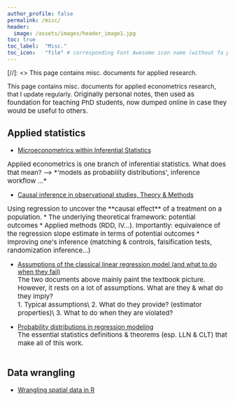 ```yaml
---
author_profile: false
permalink: /misc/
header:
  image: /assets/images/header_image1.jpg
toc: true
toc_label: 	"Misc."
toc_icon: 	"file" # corresponding Font Awesome icon name (without fa prefix)
---
```



[//]: <> This page contains misc. documents for applied research.

This page contains misc. documents for applied econometrics research, that I update regularly.
<span style="font-size:15px;">
Originally personal notes, then used as foundation for teaching PhD students, now dumped online in case they would be useful to others.</span>


## Applied statistics

  - [Microeconometrics within Inferential Statistics](../docs/microeconometrics.pdf)  
<span style="font-size:15px;">
Applied econometrics is one branch of inferential statistics. What does that mean? --> *'models as probability distributions', inference workflow ...*</span>
      
      
  - [Causal inference in observational studies, Theory & Methods](../docs/causal_inference.pdf)  
<span style="font-size:15px;">
Using regression to uncover the **causal effect** of a treatment on a population.</span>
    * <span style="font-size:15px;">The underlying theoretical framework: potential outcomes</span>
    * <span style="font-size:15px;"> Applied methods (RDD, IV...). Importantly: equivalence of the regression slope estimate in terms of potential outcomes</span>
    * <span style="font-size:15px;">Improving one's inference (matching & controls, falsification tests, randomization inference...)</span>

      
  - [Assumptions of the classical linear regression model (and what to do when they fail)](../docs/CLRM&estimators.pdf)  
<span style="font-size:15px;">The two documents above mainly paint the textbook picture. However, it rests on a lot of assumptions. What are they & what do they imply?  
      	1. Typical assumptions\\
      	2. What do they provide? (estimator properties)\\
      	3. What to do when they are violated?</span>

      
  - [Probability distributions in regression modeling](../docs/proba_theory.pdf)  
<span style="font-size:15px;">The essential statistics definitions & theorems (esp. LLN & CLT) that make all of this work.</span><br/><br/>


## Data wrangling

  - [Wrangling spatial data in R](../docs/spatialData_R.pdf)


